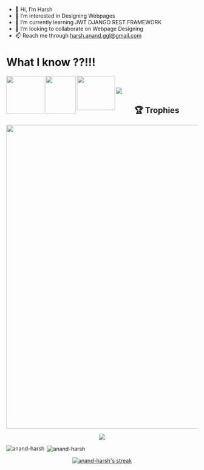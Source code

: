 - 👋 Hi, I’m Harsh
- 👀 I’m interested in Designing Webpages
- 🌱 I’m currently learning JWT DJANGO REST FRAMEWORK
- 💞️ I’m looking to collaborate on Webpage Designing
- 📫 Reach me through harsh.anand.ggl@gmail.com

# What I know ??!!!

<img src="https://user-images.githubusercontent.com/94885893/155173090-c6ae5dea-a0db-4179-bc33-054686123786.png" align="left" height="100" width="100" >

<img src="https://user-images.githubusercontent.com/94885893/155173111-56182e85-ec3c-44e2-b2b5-a493127e9f76.png" align="left" height="100" width="80" >

<img src="https://upload.wikimedia.org/wikipedia/commons/6/6a/JavaScript-logo.png" align="left" height="90" width="100" ></br>

![](https://komarev.com/ghpvc/?username=anand-harsh)

<h2 align="center">🏆 Trophies</h2>
<p align="center"> <img width=800 src="https://github-profile-trophy.vercel.app/?username=anand-harsh&margin-w=30&theme=onedark&row=1"/>
</p>
<p align="center"> <img src="/assets/morty.gif" /> </p>


<p><img align="left" src="https://github-readme-stats.vercel.app/api/top-langs?username=anand-harsh&show_icons=true&locale=en&layout=compact&theme=radical" alt="anand-harsh" /></p>

<p>&nbsp;<img align="center" src="https://github-readme-stats.vercel.app/api?username=anand-harsh&show_icons=true&locale=en&theme=radical" alt="anand-harsh" /></p>

<p align="center">
  <a href="https://github.com/anand-harsh/github-readme-streak-stats">
    <img title="🔥 Get streak stats for your profile at git.io/streak-stats" alt="anand-harsh's streak" src="https://streak-stats.demolab.com/?user=anand-harsh&theme=radical"/>
  </a>
</p>


<!---
anand-harsh/anand-harsh is a ✨ special ✨ repository because its `README.md` (this file) appears on your GitHub profile.
You can click the Preview link to take a look at your changes.
--->
